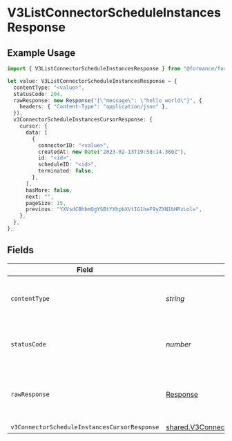 # V3ListConnectorScheduleInstancesResponse

## Example Usage

```typescript
import { V3ListConnectorScheduleInstancesResponse } from "@formance/formance-sdk/sdk/models/operations";

let value: V3ListConnectorScheduleInstancesResponse = {
  contentType: "<value>",
  statusCode: 204,
  rawResponse: new Response("{\"message\": \"hello world\"}", {
    headers: { "Content-Type": "application/json" },
  }),
  v3ConnectorScheduleInstancesCursorResponse: {
    cursor: {
      data: [
        {
          connectorID: "<value>",
          createdAt: new Date("2023-02-13T19:58:14.380Z"),
          id: "<id>",
          scheduleID: "<id>",
          terminated: false,
        },
      ],
      hasMore: false,
      next: "",
      pageSize: 15,
      previous: "YXVsdCBhbmQgYSBtYXhpbXVtIG1heF9yZXN1bHRzLol=",
    },
  },
};
```

## Fields

| Field                                                                                                                         | Type                                                                                                                          | Required                                                                                                                      | Description                                                                                                                   |
| ----------------------------------------------------------------------------------------------------------------------------- | ----------------------------------------------------------------------------------------------------------------------------- | ----------------------------------------------------------------------------------------------------------------------------- | ----------------------------------------------------------------------------------------------------------------------------- |
| `contentType`                                                                                                                 | *string*                                                                                                                      | :heavy_check_mark:                                                                                                            | HTTP response content type for this operation                                                                                 |
| `statusCode`                                                                                                                  | *number*                                                                                                                      | :heavy_check_mark:                                                                                                            | HTTP response status code for this operation                                                                                  |
| `rawResponse`                                                                                                                 | [Response](https://developer.mozilla.org/en-US/docs/Web/API/Response)                                                         | :heavy_check_mark:                                                                                                            | Raw HTTP response; suitable for custom response parsing                                                                       |
| `v3ConnectorScheduleInstancesCursorResponse`                                                                                  | [shared.V3ConnectorScheduleInstancesCursorResponse](../../../sdk/models/shared/v3connectorscheduleinstancescursorresponse.md) | :heavy_minus_sign:                                                                                                            | OK                                                                                                                            |
